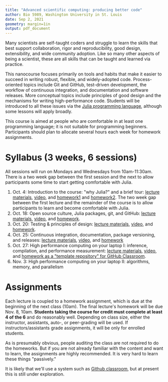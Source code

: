 ```yaml
---
title: "Advanced scientific computing: producing better code"
author: Bio 5989, Washington University in St. Louis
date: Sep 2, 2021
geometry: margin=1in
output: pdf_document
---
```


Many scientists are self-taught coders and struggle to learn the skills that best support collaboration, rigor and reproducibility, good design, extensibility, and wide community adoption.  Like so many other aspects of being a scientist, these are all skills that can be taught and learned via practice.

This nanocourse focuses primarily on tools and habits that make it easier to succeed in writing robust, flexible, and widely-adopted code.  Process-oriented topics include Git and GitHub, test-driven development, the workflow of continuous integration, and documentation and software releases.  More conceptual topics include principles of good design and the mechanisms for writing high-performance code.  Students will be introduced to all these issues via the [Julia programming language](https://julialang.org/), although some lessons will apply broadly.

This course is aimed at people who are comfortable in at least one programming language; it is not suitable for programming beginners.  Participants should plan to allocate several hours each week for homework assignments.

# Syllabus (3 weeks, 6 sessions)

All sessions will run on Mondays and Wednesdays from 10am-11:30am.  There is a two week gap between the first session and the next to allow participants some time to start getting comfortable with Julia.

1. Oct. 4: Introduction to the course: "why Julia?" and a brief tour: [lecture materials](../lectures/intro/intro-julia.ipynb), [video](https://youtu.be/x4oi0IKf52w), and [homework1](../homeworks/learning_julia1.md) and [homework2](../homeworks/learning_julia2.md). The two week gap between the first lecture and the remainder of the course is to allow participants to learn and become comfortable with Julia.
2. Oct. 18: Open source culture, Julia packages, git, and GitHub: [lecture materials](../lectures/pkgs_git_github/pkgs_git_github.ipynb), [video](https://www.youtube.com/watch?v=cquJ9kPkwR8), and [homework](../homeworks/pkgs_git_github.md).
3. Oct. 20: Testing & principles of design: [lecture materials](../lectures/tdd/Testing_and_design.ipynb), [video](https://youtu.be/yYqaosGFwAc), and [homework](../homeworks/tdd.md).
4. Oct. 25: Continuous integration, documentation, package versioning, and releases: [lecture materials](../lectures/ci_docs/CIandDocs.ipynb), [video](https://youtu.be/unXzO6amVoQ), and [homework](../homeworks/docs_ci_semver.md)
5. Oct. 27: High performance computing on your laptop I: inference, compilation, and performance measurement: [lecture materials](../lectures/perf1/perf1.ipynb), [video](https://youtu.be/_oRRbuuxnjY), and [homework as a "template repository" for GitHub Classroom](https://github.com/AdvancedScientificComputingInJuliaWashU/Performance.jl).
6. Nov. 3: High performance computing on your laptop II: algorithms, memory, and parallelism

# Assignments

Each lecture is coupled to a homework assignment, which is due at the beginning of the next class (10am).  The final lecture's homework will be due Nov. 8, 10am. **Students taking the course for credit must complete at least 4 of the 6** and do reasonably well.  Depending on class size, either the instructor, assistants, auto-, or peer-grading will be used. If instructors/assistants grade assignments, it will be only for enrolled students.

As is presumably obvious, people auditing the class are not required to do the homeworks. But if you are not already familiar with the content and want to learn, the assignments are highly recommended. It is very hard to learn these things "passively."

It is likely that we'll use a system such as [Github classroom](https://classroom.github.com/), but at present this is still under exploration.
